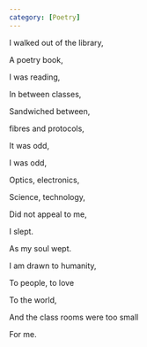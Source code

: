 ```yaml
---
category: [Poetry]
---
```

I walked out of the library,

A poetry book,

I was reading,

In between classes,

Sandwiched between,

fibres and protocols,

It was odd,

I was odd,

Optics, electronics,

Science, technology,

Did not appeal to me,

I slept.

As my soul wept.

I am drawn to humanity,

To people, to love

To the world,

And the class rooms were too small

For me.
